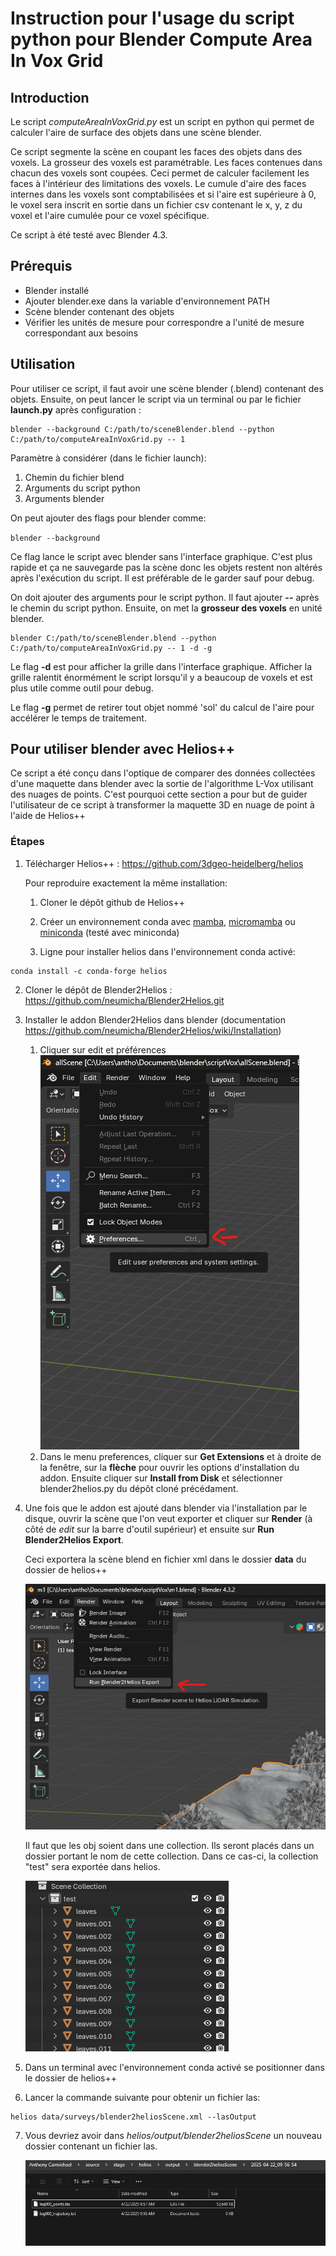 # Instruction pour l'usage du script python pour Blender Compute Area In Vox Grid

## Introduction
Le script *computeAreaInVoxGrid.py* est un script en python qui permet de calculer l'aire de surface des objets dans une scène blender.

Ce script segmente la scène en coupant les faces des objets dans des voxels. La grosseur des voxels est paramétrable. Les faces contenues dans chacun des voxels sont coupées. Ceci permet de calculer facilement les faces à l'intérieur des limitations des voxels. Le cumule d'aire des faces internes dans les voxels sont comptabilisées et si l'aire est supérieure à 0, le voxel sera inscrit en sortie dans un fichier csv contenant le x, y, z du voxel et l'aire cumulée pour ce voxel spécifique.

Ce script à été testé avec Blender 4.3.
## Prérequis
- Blender installé
- Ajouter blender.exe dans la variable d'environnement PATH
- Scène blender contenant des objets
- Vérifier les unités de mesure pour correspondre a l'unité de mesure correspondant aux besoins
## Utilisation
Pour utiliser ce script, il faut avoir une scène blender (.blend) contenant des objets. Ensuite, on peut lancer le script via un terminal ou par le fichier **launch.py** après configuration :

```
blender --background C:/path/to/sceneBlender.blend --python C:/path/to/computeAreaInVoxGrid.py -- 1 
```

Paramètre à considérer (dans le fichier launch):

1. Chemin du fichier blend
2. Arguments du script python
3. Arguments blender

On peut ajouter des flags pour blender comme:

`blender --background`

Ce flag lance le script avec blender sans l'interface graphique. C'est plus rapide et ça ne sauvegarde pas la scène donc les objets restent non altérés après l'exécution du script. Il est préférable de le garder sauf pour debug.

On doit ajouter des arguments pour le script python. Il faut ajouter **--** après le chemin du script python. Ensuite, on met la **grosseur des voxels** en unité blender.

```
blender C:/path/to/sceneBlender.blend --python C:/path/to/computeAreaInVoxGrid.py -- 1 -d -g
```

Le flag **-d** est pour afficher la grille dans l'interface graphique. Afficher la grille ralentit énormément le script lorsqu'il y a beaucoup de voxels et est plus utile comme outil pour debug.

Le flag **-g**  permet de retirer tout objet nommé 'sol' du calcul de l'aire pour accélérer le temps de traitement.

## Pour utiliser blender avec Helios++

Ce script a été conçu dans l'optique de comparer des données collectées d'une maquette dans blender avec la sortie de l'algorithme L-Vox utilisant des nuages de points. C'est pourquoi cette section a pour but de guider l'utilisateur de ce script à transformer la maquette 3D en nuage de point à l'aide de Helios++

### Étapes

1. Télécharger Helios++ : https://github.com/3dgeo-heidelberg/helios

   Pour reproduire exactement la même installation:

   1. Cloner le dépôt github de Helios++

   2. Créer un environnement conda avec [mamba](https://mamba.readthedocs.io/en/latest/installation/mamba-installation.html), [micromamba](https://mamba.readthedocs.io/en/latest/installation/micromamba-installation.html) ou [miniconda](https://www.anaconda.com/docs/main) (testé avec miniconda)

   3. Ligne pour installer helios dans l'environnement conda activé:
      
``` 
conda install -c conda-forge helios
```

2. Cloner le dépôt de Blender2Helios : https://github.com/neumicha/Blender2Helios.git

3. Installer le addon Blender2Helios dans blender
   (documentation https://github.com/neumicha/Blender2Helios/wiki/Installation)

   1. Cliquer sur edit et préférences 
      ![screenshot](img/screenshot4.png)
   2. Dans le menu preferences, cliquer sur **Get Extensions** et à droite de la fenêtre, sur la **flèche** pour ouvrir les options d'installation du addon. Ensuite cliquer sur **Install from Disk** et sélectionner blender2helios.py du dépôt cloné précédament.

4. Une fois que le addon est ajouté dans blender via l'installation par le disque, ouvrir la scène que l'on veut exporter et cliquer sur **Render** (à côté de *edit* sur la barre d'outil supérieur) et ensuite sur **Run Blender2Helios Export**.

   Ceci exportera la scène blend en fichier xml dans le dossier **data** du dossier de helios++

   ![screenshot](img/screenshot1.png)

   Il faut que les obj soient dans une collection. Ils seront placés dans un dossier portant le nom de cette collection. Dans ce cas-ci, la collection "test" sera exportée dans helios.

   ![screenshot](img/screenshot2.png)

5. Dans un terminal avec l'environnement conda activé se positionner dans le dossier de helios++

6. Lancer la commande suivante pour obtenir un fichier las:

```
helios data/surveys/blender2heliosScene.xml --lasOutput
```

7. Vous devriez avoir dans *helios/output/blender2heliosScene* un nouveau dossier contenant un fichier las.

   ![screenshot](img/screenshot3.png)
